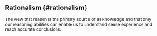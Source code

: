## Rationalism {#rationalism}

The view that reason is the primary source of all knowledge and that only our reasoning abilities can enable us to understand sense experience and reach accurate conclusions.